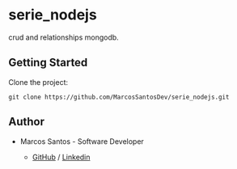 # serie_nodejs
crud and relationships mongodb.

## Getting Started

Clone the project:

```
git clone https://github.com/MarcosSantosDev/serie_nodejs.git
```

## Author

- Marcos Santos - Software Developer 

  - [GitHub](https://github.com/MarcosSantosDev) / [Linkedin](https://www.linkedin.com/in/marcossantosdev/)
